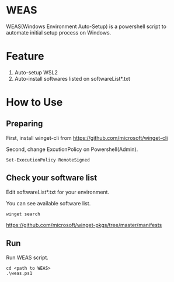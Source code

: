 # WEAS
WEAS(Windows Environment Auto-Setup) is a powershell script to automate initial setup process on Windows.

# Feature

1. Auto-setup WSL2
2. Auto-install softwares listed on softwareList*.txt

# How to Use

## Preparing

First, install winget-cli from https://github.com/microsoft/winget-cli

Second, change ExcutionPolicy on Powershell(Admin).

```
Set-ExecutionPolicy RemoteSigned
```

## Check your software list

Edit softwareList*.txt for your environment.

You can see available software list.
```
winget search
```

https://github.com/microsoft/winget-pkgs/tree/master/manifests

## Run

Run WEAS script.
```
cd <path to WEAS>
.\weas.ps1
```
